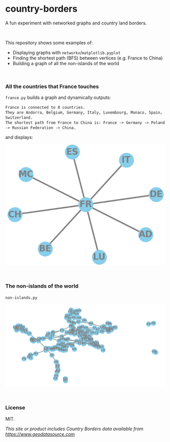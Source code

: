 # country-borders

A fun experiment with networked graphs and country land borders.

<br>

This repository shows some examples of:

- Displaying graphs with `networkx`/`matplotlib.pyplot`
- Finding the shortest path (BFS) between vertices (e.g. France to China)
- Building a graph of all the non-islands of the world

<br>

### All the countries that France touches

`france.py` builds a graph and dynamically outputs:

```
France is connected to 8 countries.
They are Andorra, Belgium, Germany, Italy, Luxembourg, Monaco, Spain, Switzerland.
The shortest path from France to China is: France -> Germany -> Poland -> Russian Federation -> China.
```

and displays:

![A networked graph of all the countries that France touches](https://github.com/healeycodes/country-borders/blob/master/france-connections.png)

<br>

### The non-islands of the world

`non-islands.py`

![A networked graph of all the non-islands -- it's a little squished together](https://github.com/healeycodes/country-borders/blob/master/squished-non-islands.png)

<br>

### License

MIT.

_This site or product includes Country Borders data available from https://www.geodatasource.com_
